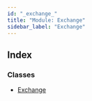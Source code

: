 ```yaml
---
id: "_exchange_"
title: "Module: Exchange"
sidebar_label: "Exchange"
---
```


## Index

### Classes

* [Exchange](../classes/_exchange_.exchange.md)
